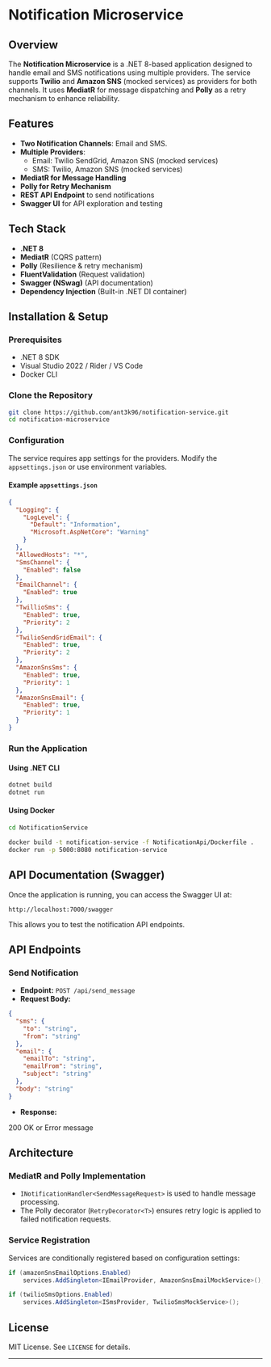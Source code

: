 ﻿# Notification Microservice

## Overview

The **Notification Microservice** is a .NET 8-based application designed to handle email and SMS notifications using multiple providers. The service supports **Twilio** and **Amazon SNS** (mocked services) as providers for both channels. It uses **MediatR** for message dispatching and **Polly** as a retry mechanism to enhance reliability.

## Features

- **Two Notification Channels**: Email and SMS.
- **Multiple Providers**:
  - Email: Twilio SendGrid, Amazon SNS (mocked services)
  - SMS: Twilio, Amazon SNS (mocked services)
- **MediatR for Message Handling**
- **Polly for Retry Mechanism**
- **REST API Endpoint** to send notifications
- **Swagger UI** for API exploration and testing

## Tech Stack

- **.NET 8**
- **MediatR** (CQRS pattern)
- **Polly** (Resilience & retry mechanism)
- **FluentValidation** (Request validation)
- **Swagger (NSwag)** (API documentation)
- **Dependency Injection** (Built-in .NET DI container)

## Installation & Setup

### Prerequisites

- .NET 8 SDK
- Visual Studio 2022 / Rider / VS Code
- Docker CLI

### Clone the Repository

```sh
git clone https://github.com/ant3k96/notification-service.git
cd notification-microservice
```

### Configuration

The service requires app settings for the providers. Modify the `appsettings.json` or use environment variables.

#### Example `appsettings.json`

```json
{
  "Logging": {
    "LogLevel": {
      "Default": "Information",
      "Microsoft.AspNetCore": "Warning"
    }
  },
  "AllowedHosts": "*",
  "SmsChannel": {
    "Enabled": false
  },
  "EmailChannel": {
    "Enabled": true
  },
  "TwillioSms": {
    "Enabled": true,
    "Priority": 2
  },
  "TwilioSendGridEmail": {
    "Enabled": true,
    "Priority": 2
  },
  "AmazonSnsSms": {
    "Enabled": true,
    "Priority": 1
  },
  "AmazonSnsEmail": {
    "Enabled": true,
    "Priority": 1
  }
}
```

### Run the Application

#### Using .NET CLI

```sh
dotnet build
dotnet run
```

#### Using Docker

```sh
cd NotificationService 

docker build -t notification-service -f NotificationApi/Dockerfile .
docker run -p 5000:8080 notification-service
```

## API Documentation (Swagger)

Once the application is running, you can access the Swagger UI at:

```
http://localhost:7000/swagger
```

This allows you to test the notification API endpoints.

## API Endpoints

### **Send Notification**

- **Endpoint:** `POST /api/send_message`
- **Request Body:**

```json
{
  "sms": {
    "to": "string",
    "from": "string"
  },
  "email": {
    "emailTo": "string",
    "emailFrom": "string",
    "subject": "string"
  },
  "body": "string"
}
```

- **Response:**

200 OK or Error message

## Architecture

### **MediatR and Polly Implementation**

- `INotificationHandler<SendMessageRequest>` is used to handle message processing.
- The Polly decorator (`RetryDecorator<T>`) ensures retry logic is applied to failed notification requests.

### **Service Registration**

Services are conditionally registered based on configuration settings:

```csharp
if (amazonSnsEmailOptions.Enabled)
    services.AddSingleton<IEmailProvider, AmazonSnsEmailMockService>();

if (twilioSmsOptions.Enabled)
    services.AddSingleton<ISmsProvider, TwilioSmsMockService>();
```

## License

MIT License. See `LICENSE` for details.

---

